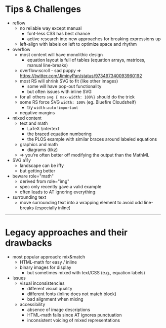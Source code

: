 # Tips & Challenges

* reflow
  * no reliable way except manual
    * font-less CSS has best chance
    * active research into new approaches for breaking expressions up
  * left-align with labels on left to optimize space and rhythm
* overflow
  * most content will have monolithic design
    * equation layout is full of tables (equation arrays, matrices, manual line-breaks)
  * overflow:scroll - sad puppy => https://twitter.com/JiminyPan/status/973497340093960192
  * most RS will shrink SVG to fit (like other images)
    * some will have pop-out functionality
    * but often issues with inline SVG
  * for all others `svg { max-width: 100%}` should do the trick
  * some RS force SVG `width: 100%` (eg. Bluefire Cloudshelf)
    * try `width:auto!important`
  * negative margins
* mixed content
  * text and math
    * LaTeX \intertext
    * the braced equation numbering
    * the PLOS example with similar braces around labeled equations
  * graphics and math
    * diagrams (tikz)
  * => you're often better off modifying the output than the MathML
* SVG a11y
  * landscape can be iffy
  * but getting better
* beware role="math"
  * derived from role="img"
  * spec only recently gave a valid example
  * often leads to AT ignoring everything
* surrounding text
  * move surrounding text into a wrapping element to avoid odd line-breaks (especially inline)


---

# Legacy approaches and their drawbacks

* most popular approach: mix&match
  * HTML-math for easy / inline
  * binary images for display
    * but sometimes mixed with text/CSS (e.g., equation labels)
* Issues
  * visual inconsistencies
    * different visual quality
    * different fonts (inline does not match block)
    * bad alignment when mixing
  * accessibility
    * absence of image descriptions
    * HTML-math fails since AT ignores punctuation
    * inconsistent voicing of mixed representations


